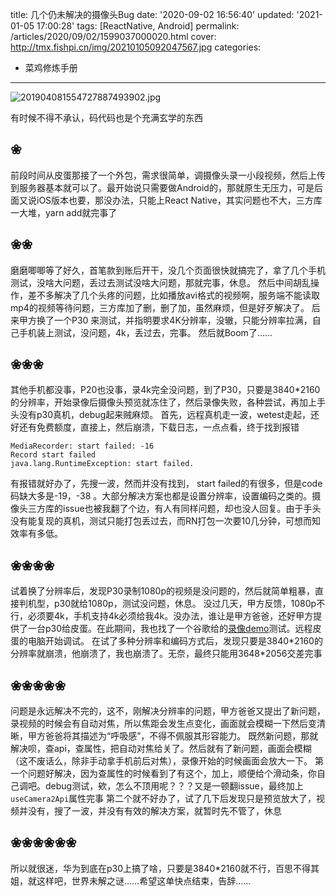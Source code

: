 title: 几个仍未解决的摄像头Bug
date: '2020-09-02 16:56:40'
updated: '2021-01-05 17:00:28'
tags: [ReactNative, Android]
permalink: /articles/2020/09/02/1599037000020.html
cover: http://tmx.fishpi.cn/img/20210105092047567.jpg
categories: 
- 菜鸡修炼手册
---
![201904081554727887493902.jpg](http://tmx.fishpi.cn/img/20210105092047567.jpg)

有时候不得不承认，码代码也是个充满玄学的东西

## ❀

前段时间从皮蛋那接了一个外包，需求很简单，调摄像头录一小段视频，然后上传到服务器基本就可以了。最开始说只需要做Android的，那就原生无压力，可是后面又说iOS版本也要，那没办法，只能上React Native，其实问题也不大，三方库一大堆，yarn add就完事了

## ❀❀

磨磨唧唧等了好久，首笔款到账后开干，没几个页面很快就搞完了，拿了几个手机测试，没啥大问题，丢过去测试没啥大问题，那就完事，休息。
然后中间胡乱操作，差不多解决了几个头疼的问题，比如播放avi格式的视频啊，服务端不能读取mp4的视频等待问题，三方库加了删，删了加，虽然麻烦，但是好歹解决了。
后来甲方换了一个P30 来测试，并指明要求4K分辨率，没辙，只能分辨率拉满，自己手机装上测试，没问题，4k，丢过去，完事。
然后就Boom了……

## ❀❀❀

其他手机都没事，P20也没事，录4k完全没问题，到了P30，只要是3840*2160的分辨率，开始录像后摄像头预览就冻住了，然后录像失败，各种尝试，再加上手头没有p30真机，debug起来贼麻烦。
首先，远程真机走一波，wetest走起，还好还有免费额度，直接上，然后崩溃，下载日志，一点点看，终于找到报错

```
MediaRecorder: start failed: -16
Record start failed
java.lang.RuntimeException: start failed.
```

有报错就好办了，先搜一波，然而并没有找到， start failed的有很多，但是code码缺大多是-19，-38 。大部分解决方案也都是设置分辨率，设置编码之类的。摄像头三方库的issue也被我翻了个边，有人有同样问题，却也没人回复。由于手头没有能复现的真机，测试只能打包丢过去，而RN打包一次要10几分钟，可想而知效率有多低。

## ❀❀❀❀

试着换了分辨率后，发现P30录制1080p的视频是没问题的，然后就简单粗暴，直接判机型，p30就给1080p，测试没问题，休息。
没过几天，甲方反馈，1080p不行，必须要4k，手机支持4k必须给我4k。没办法，谁让是甲方爸爸，还好甲方提供了一台p30给皮蛋。在此期间，我也找了一个谷歌给的[录像demo](https://github.com/android/camera-samples)测试。远程皮蛋的电脑开始调试。
在试了多种分辨率和编码方式后，发现只要是3840\*2160的分辨率就崩溃，他崩溃了，我也崩溃了。无奈，最终只能用3648\*2056交差完事

## ❀❀❀❀❀

问题是永远解决不完的，这不，刚解决分辨率的问题，甲方爸爸又提出了新问题，录视频的时候会有自动对焦，所以焦距会发生点变化，画面就会模糊一下然后变清晰，甲方爸爸将其描述为“呼吸感”，不得不佩服其形容能力。
既然新问题，那就解决呗，查api，查属性，把自动对焦给关了。然后就有了新问题，画面会模糊（这不废话么，除非手动拿手机前后对焦），录像开始的时候画面会放大一下。
第一个问题好解决，因为查属性的时候看到了有这个，加上，顺便给个滑动条，你自己调吧。debug测试，欸，怎么不顶用呢？？？又是一顿翻issue，最终加上`useCamera2Api`属性完事
第二个就不好办了，试了几下后发现只是预览放大了，视频并没有，搜了一波，并没有有效的解决方案，就暂时先不管了，休息

## ❀❀❀❀❀❀

所以就很迷，华为到底在p30上搞了啥，只要是3840\*2160就不行，百思不得其姐，就这样吧，世界未解之谜……希望这单快点结束，告辞……

